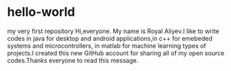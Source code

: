 # hello-world
my very first repository
Hi,everyone.
My name is Royal Aliyev.I like to write codes in java for desktop and android applications,in c++ for emebeded systems and microcontrollers, in matlab for machine learning types of projects.I created this new GitHub account for sharing all of my open source codes.Thanks everyone to read this message.

